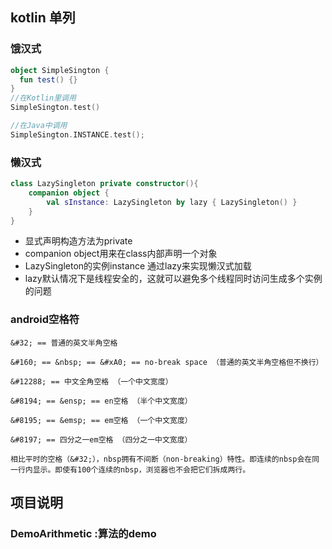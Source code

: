 ## kotlin 单列
### 饿汉式
```kotlin
object SimpleSington {
  fun test() {}
}
//在Kotlin里调用
SimpleSington.test()

//在Java中调用
SimpleSington.INSTANCE.test();
```

### 懒汉式
```kotlin
class LazySingleton private constructor(){
    companion object {
        val sInstance: LazySingleton by lazy { LazySingleton() }
    }
}
```
- 显式声明构造方法为private
- companion object用来在class内部声明一个对象
- LazySingleton的实例instance 通过lazy来实现懒汉式加载
- lazy默认情况下是线程安全的，这就可以避免多个线程同时访问生成多个实例的问题


### android空格符
```
&#32; == 普通的英文半角空格

&#160; == &nbsp; == &#xA0; == no-break space （普通的英文半角空格但不换行）

&#12288; == 中文全角空格 （一个中文宽度）

&#8194; == &ensp; == en空格 （半个中文宽度）

&#8195; == &emsp; == em空格 （一个中文宽度）

&#8197; == 四分之一em空格 （四分之一中文宽度）

相比平时的空格（&#32;），nbsp拥有不间断（non-breaking）特性。即连续的nbsp会在同一行内显示。即使有100个连续的nbsp，浏览器也不会把它们拆成两行。
```

## 项目说明
### DemoArithmetic :算法的demo
```
